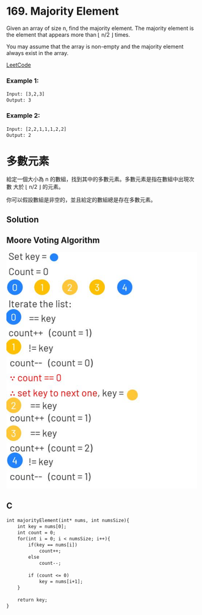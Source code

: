 # 169. Majority Element
Given an array of size n, find the majority element. The majority element is the element that appears more than ⌊ n/2 ⌋ times.

You may assume that the array is non-empty and the majority element always exist in the array.

[LeetCode](https://leetcode.com/problems/majority-element/)

### Example 1:
```
Input: [3,2,3]
Output: 3
```

### Example 2:
```
Input: [2,2,1,1,1,2,2]
Output: 2
```


# 多數元素
給定一個大小為 n 的數組，找到其中的多數元素。多數元素是指在數組中出現次數 大於 ⌊ n/2 ⌋ 的元素。

你可以假設數組是非空的，並且給定的數組總是存在多數元素。


## Solution  
## Moore Voting Algorithm
  
<img src="img/169_1.JPG" width = "500"/>

## C

```
int majorityElement(int* nums, int numsSize){
    int key = nums[0];
    int count = 0;
    for(int i = 0; i < numsSize; i++){
        if(key == nums[i])
            count++;
        else
            count--;

        if (count <= 0)
            key = nums[i+1];
    }

    return key;
}
```



